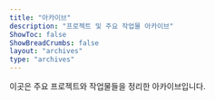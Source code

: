 ```yaml
---
title: "아카이브"
description: "프로젝트 및 주요 작업물 아카이브"
ShowToc: false
ShowBreadCrumbs: false
layout: "archives"
type: "archives"
---
```


이곳은 주요 프로젝트와 작업물들을 정리한 아카이브입니다.